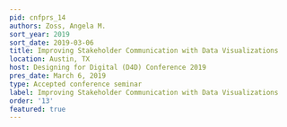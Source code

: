 ```yaml
---
pid: cnfprs_14
authors: Zoss, Angela M.
sort_year: 2019
sort_date: 2019-03-06
title: Improving Stakeholder Communication with Data Visualizations
location: Austin, TX
host: Designing for Digital (D4D) Conference 2019
pres_date: March 6, 2019
type: Accepted conference seminar
label: Improving Stakeholder Communication with Data Visualizations
order: '13'
featured: true
---
```

